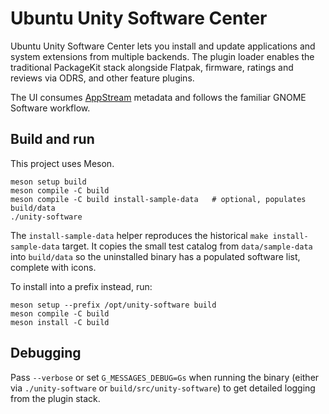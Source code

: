 # Ubuntu Unity Software Center

Ubuntu Unity Software Center lets you install and update applications and
system extensions from multiple backends. The plugin loader enables the
traditional PackageKit stack alongside Flatpak, firmware, ratings and reviews
via ODRS, and other feature plugins.

The UI consumes [AppStream](https://www.freedesktop.org/wiki/Distributions/AppStream/)
metadata and follows the familiar GNOME Software workflow.

## Build and run

This project uses Meson.

```
meson setup build
meson compile -C build
meson compile -C build install-sample-data   # optional, populates build/data
./unity-software
```

The `install-sample-data` helper reproduces the historical
`make install-sample-data` target. It copies the small test catalog from
`data/sample-data` into `build/data` so the uninstalled binary has a populated
software list, complete with icons.

To install into a prefix instead, run:

```
meson setup --prefix /opt/unity-software build
meson compile -C build
meson install -C build
```

## Debugging

Pass `--verbose` or set `G_MESSAGES_DEBUG=Gs` when running the binary (either
via `./unity-software` or `build/src/unity-software`) to get detailed logging
from the plugin stack.
